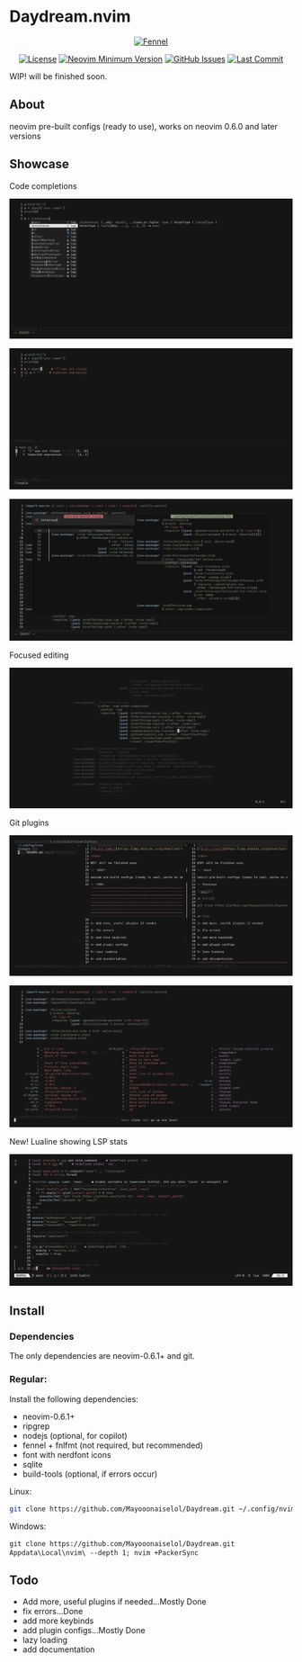 # Daydream.nvim

<div align="center">

[![Fennel](	https://img.shields.io/badge/Made%20with%20Fennel-2C2D72?style=for-the-badge&logo=lua&logoColor=white)](https://fennel-lang.org)

</div>

<div align="center">

[![License](https://img.shields.io/github/license/shaunsingh/nyoom.nvim?style=flat-square)](https://mit-license.org/)
[![Neovim Minimum Version](https://img.shields.io/badge/Neovim-0.6.1-blueviolet.svg?style=flat-square&logo=Neovim&logoColor=white)](https://github.com/neovim/neovim)
[![GitHub Issues](https://img.shields.io/github/issues/Mayooonaiselol/Daydream.nvim.svg?style=flat-square&label=Issues&color=8abeb7)](https://github.com/Mayooonaiselol/Daydream.nvim/issues)
[![Last Commit](https://img.shields.io/github/last-commit/Mayooonaiselol/Daydream.nvim.svg?style=flat-square&label=Last%20Commit&color=0070cf)](https://github.com/Mayooonaiselol/Daydream.nvim/pulse)

</div>

WIP! will be finished soon.

## About

neovim pre-built configs (ready to use), works on neovim 0.6.0 and later versions

## Showcase

Code completions

![img1](Screenshots/1645553362_grim.png)

![img2](Screenshots/1645553466_grim.png)

![img3](Screenshots/1645553551_grim.png)

Focused editing

![img4](Screenshots/1645553627_grim.png)

Git plugins

![img5](Screenshots/1645553678_grim.png)

![img6](Screenshots/1645553737_grim.png)

New! Lualine showing LSP stats

![img7](Screenshots/1645637956_grim.png)

## Install

### Dependencies

The only dependencies are neovim-0.6.1+ and git.

### Regular:

Install the following dependencies: 
- neovim-0.6.1+
- ripgrep
- nodejs (optional, for copilot)
- fennel + fnlfmt (not required, but recommended)
- font with nerdfont icons
- sqlite
- build-tools (optional, if errors occur)

Linux:
```bash
git clone https://github.com/Mayooonaiselol/Daydream.git ~/.config/nvim --depth 1 && nvim +PackerSync
```

Windows:
```
git clone https://github.com/Mayooonaiselol/Daydream.git Appdata\Local\nvim\ --depth 1; nvim +PackerSync
```

## Todo

- Add more, useful plugins if needed...Mostly Done
- fix errors...Done
- add more keybinds
- add plugin configs...Mostly Done
- lazy loading
- add documentation

